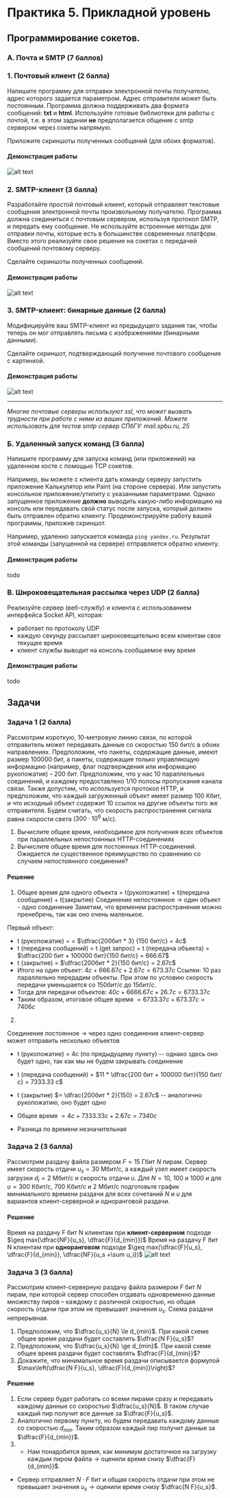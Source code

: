 # Практика 5. Прикладной уровень

## Программирование сокетов.

### A. Почта и SMTP (7 баллов)

### 1. Почтовый клиент (2 балла)
Напишите программу для отправки электронной почты получателю, адрес
которого задается параметром. Адрес отправителя может быть постоянным. Программа
должна поддерживать два формата сообщений: **txt** и **html**. Используйте готовые
библиотеки для работы с почтой, т.е. в этом задании **не** предполагается общение с smtp
сервером через сокеты напрямую.

Приложите скриншоты полученных сообщений (для обоих форматов).

#### Демонстрация работы
![alt text](https://github.com/arnyyyyy/networks-course/blob/master/lab05/images/TaskA1.png)


### 2. SMTP-клиент (3 балла)
Разработайте простой почтовый клиент, который отправляет текстовые сообщения
электронной почты произвольному получателю. Программа должна соединиться с
почтовым сервером, используя протокол SMTP, и передать ему сообщение.
Не используйте встроенные методы для отправки почты, которые есть в большинстве
современных платформ. Вместо этого реализуйте свое решение на сокетах с передачей
сообщений почтовому серверу.

Сделайте скриншоты полученных сообщений.

#### Демонстрация работы
![alt text](https://github.com/arnyyyyy/networks-course/blob/master/lab05/images/TaskA2.png)


### 3. SMTP-клиент: бинарные данные (2 балла)
Модифицируйте ваш SMTP-клиент из предыдущего задания так, чтобы теперь он мог
отправлять письма с изображениями (бинарными данными).

Сделайте скриншот, подтверждающий получение почтового сообщения с картинкой.

#### Демонстрация работы
![alt text](https://github.com/arnyyyyy/networks-course/blob/master/lab05/images/TaskA3.png)


---

_Многие почтовые серверы используют ssl, что может вызвать трудности при работе с ними из
ваших приложений. Можете использовать для тестов smtp сервер СПбГУ: mail.spbu.ru, 25_

### Б. Удаленный запуск команд (3 балла)
Напишите программу для запуска команд (или приложений) на удаленном хосте с помощью TCP сокетов.

Например, вы можете с клиента дать команду серверу запустить приложение Калькулятор или
Paint (на стороне сервера). Или запустить консольное приложение/утилиту с указанными
параметрами. Однако запущенное приложение **должно** выводить какую-либо информацию на
консоль или передавать свой статус после запуска, который должен быть отправлен обратно
клиенту. Продемонстрируйте работу вашей программы, приложив скриншот.

Например, удаленно запускается команда `ping yandex.ru`. Результат этой команды (запущенной на
сервере) отправляется обратно клиенту.

#### Демонстрация работы
todo

### В. Широковещательная рассылка через UDP (2 балла)
Реализуйте сервер (веб-службу) и клиента с использованием интерфейса Socket API, которая:
- работает по протоколу UDP
- каждую секунду рассылает широковещательно всем клиентам свое текущее время
- клиент службы выводит на консоль сообщаемое ему время

#### Демонстрация работы
todo


## Задачи

### Задача 1 (2 балла)
Рассмотрим короткую, $10$-метровую линию связи, по которой отправитель может передавать
данные со скоростью $150$ бит/с в обоих направлениях. Предположим, что пакеты, содержащие
данные, имеют размер $100000$ бит, а пакеты, содержащие только управляющую информацию
(например, флаг подтверждения или информацию рукопожатия) – $200$ бит. Предположим, что у
нас $10$ параллельных соединений, и каждому предоставлено $1/10$ полосы пропускания канала
связи. Также допустим, что используется протокол HTTP, и предположим, что каждый
загруженный объект имеет размер $100$ Кбит, и что исходный объект содержит $10$ ссылок на другие
объекты того же отправителя. Будем считать, что скорость распространения сигнала равна
скорости света ($300 \cdot 10^6$ м/с).
1. Вычислите общее время, необходимое для получения всех объектов при параллельных
   непостоянных HTTP-соединениях
2. Вычислите общее время для постоянных HTTP-соединений. Ожидается ли существенное
   преимущество по сравнению со случаем непостоянного соединения?

#### Решение
1. Общее время для одного объекта = t(рукопожатие) + t(передача сообщение) + t(закрытие)
   Соединение непостоянное $\rightarrow$ один объект - одно соединение
   Заметим, что временем распространения можно пренебречь, так как оно очень маленькое.

Первый объект:
* t (рукопожатие) =  = $\dfrac{200бит * 3} {150 бит/с}  = 4c$
* t (передача сообщений) = t (get запрос) + t (передача объекта) = $\dfrac{200 бит + 100000 бит}{150 бит/с} = 666.67$
* t (закрытие)  =  $\dfrac{200бит * 2}{150 бит/с} = 2.67c$
* Итого на один объект: $4 с+ 666.67с + 2.67с = 673.37 с$
  Ссылки: 10 раз параллельно передадим объекты. При этом по условию скорость передачи уменьшается со $150 бит/с$ до $15 бит/с$.
* Тогда для передачи объектов: $40с + 6666.67с + 26.7с = 6733.37 с$
* Таким образом, итоговое общее время $=6733.37с + 673.37 с = 7406с$

2.
Соединение постоянное $\rightarrow$ через одно соединение клиент-сервер может отправить несколько объектов
* t (рукопожатие) = 4с (по предыдущему пункту) -- однако здесь оно будет одно, так как мы не будем закрывать соединение
* t (передача сообщений) = $11 * \dfrac{200 бит + 100000 бит}{150 бит/с}  = 7333.33 с$
* t (закрытие) $= \dfrac{200бит * 2}{150} = 2.67c$ -- аналогично рукопожатию, оно будет одно
* Общее время $= 4c + 7333.33c+ 2.67c= 7340c$

* Разница по времени незначительная

### Задача 2 (3 балла)
Рассмотрим раздачу файла размером $F = 15$ Гбит $N$ пирам. Сервер имеет скорость отдачи $u_s = 30$
Мбит/с, а каждый узел имеет скорость загрузки $d_i = 2$ Мбит/с и скорость отдачи $u$. Для $N = 10$, $100$
и $1000$ и для $u = 300$ Кбит/с, $700$ Кбит/с и $2$ Мбит/с подготовьте график минимального времени
раздачи для всех сочетаний $N$ и $u$ для вариантов клиент-серверной и одноранговой раздачи.

#### Решение
Время на раздачу F бит N клиентам при **клиент-серверном** подходе $\geq max(\dfrac{NF}{u_s}, \dfrac{F}{d_{min}})$
Время на раздачу F бит N клиентам при **одноранговом** подходе $\geq max(\dfrac{F}{u_s}, \dfrac{F}{d_{min}}, \dfrac{NF}{u_s +\sum u_i})$
![alt text](https://github.com/arnyyyyy/networks-course/blob/master/lab05/images/barchart.png)

### Задача 3 (3 балла)
Рассмотрим клиент-серверную раздачу файла размером $F$ бит $N$ пирам, при которой сервер
способен отдавать одновременно данные множеству пиров – каждому с различной скоростью,
но общая скорость отдачи при этом не превышает значения $u_s$. Схема раздачи непрерывная.
1. Предположим, что $\dfrac{u_s}{N} \le d_{min}$.
   При какой схеме общее время раздачи будет составлять $\dfrac{N F}{u_s}$?
2. Предположим, что $\dfrac{u_s}{N} \ge d_{min}$.
   При какой схеме общее время раздачи будет составлять  $\dfrac{F}{d_{min}}$?
3. Докажите, что минимальное время раздачи описывается формулой $\max\left(\dfrac{N F}{u_s}, \dfrac{F}{d_{min}}\right)$?

#### Решение
1. Если сервер будет работать со всеми пирами сразу и передавать каждому данные со скоростью $\dfrac{u_s}{N}$.
   В таком случае каждый пир получит все данные за $\dfrac{F}{u_s}$.
2. Аналогично первому пункту, но будем передавать каждому данные со скоростью $d_{min}$.
   Таким образом каждый пир получит данные за  $\dfrac{F}{d_{min}}$.
3. * Нам понадобится время, как минимум достаточное на загрузку каждым пиром файла $\rightarrow$ оценили время снизу $\dfrac{F}{d_{min}}$.
* Сервер отправляет $N \cdot F$ бит и общая скорость отдачи при этом не превышает значения $u_s$  $\rightarrow$ oценили время снизу $\dfrac{N F}{u_s}$.

